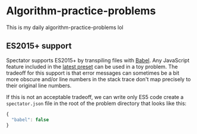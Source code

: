 # Algorithm-practice-problems

This is my daily algorithm-practice-problems lol



## ES2015+ support

Spectator supports ES2015+ by transpiling files with [Babel](https://babeljs.io/). Any JavaScript feature included in the [latest preset](https://babeljs.io/docs/plugins/preset-latest/) can be used in a toy problem. The tradeoff for this support is that error messages can sometimes be a bit more obscure and/or line numbers in the stack trace don't map precisely to their original line numbers.

If this is not an acceptable tradeoff, we can write only ES5 code create a `spectator.json` file in the root of the problem directory that looks like this:

```js
{
  "babel": false
}
```


